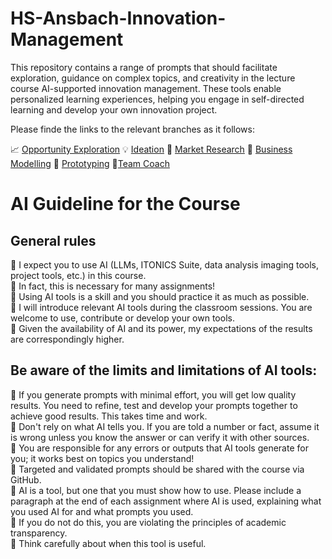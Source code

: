# HS-Ansbach-Innovation-Management
This repository contains a range of prompts that should facilitate exploration, guidance on complex topics, and creativity in the lecture course AI-supported innovation management. These tools enable personalized learning experiences, helping you engage in self-directed learning and develop your own innovation project.

Please finde the links to the relevant branches as it follows:

📈 [Opportunity Exploration](https://github.com/johaehnlein/HS-Ansbach-Innovation-Management/tree/Opportunity-Exploration)
💡 [Ideation](https://github.com/johaehnlein/HS-Ansbach-Innovation-Management/tree/Ideation)
🔎 [Market Research](https://github.com/johaehnlein/HS-Ansbach-Innovation-Management/tree/Market-Research)
👔 [Business Modelling](https://github.com/johaehnlein/HS-Ansbach-Innovation-Management/tree/Business-Modelling)
🔧 [Prototyping](https://github.com/johaehnlein/HS-Ansbach-Innovation-Management/tree/Prototyping)
👩‍[Team Coach](https://github.com/johaehnlein/HS-Ansbach-Innovation-Management/tree/Prototyping)

# AI Guideline for the Course

## General rules

📌 I expect you to use AI (LLMs, ITONICS Suite, data analysis imaging tools, project tools, etc.) in this course. <br>
📌 In fact, this is necessary for many assignments! <br>
📌 Using AI tools is a skill and you should practice it as much as possible. <br>
📌 I will introduce relevant AI tools during the classroom sessions. You are welcome to use, contribute or develop your own tools. <br>
📌 Given the availability of AI and its power, my expectations of the results are correspondingly higher. <br>

## Be aware of the limits and limitations of AI tools:

📌 If you generate prompts with minimal effort, you will get low quality results. You need to refine, test and develop your prompts together to achieve good results. This takes time and work. <br>
📌 Don't rely on what AI tells you. If you are told a number or fact, assume it is wrong unless you know the answer or can verify it with other sources. <br>
📌 You are responsible for any errors or outputs that AI tools generate for you; it works best on topics you understand! <br>
📌 Targeted and validated prompts should be shared with the course via GitHub. <br>
📌 AI is a tool, but one that you must show how to use. Please include a paragraph at the end of each assignment where AI is used, explaining what you used AI for and what prompts you used. <br>
📌 If you do not do this, you are violating the principles of academic transparency. <br>
📌 Think carefully about when this tool is useful. <br>
